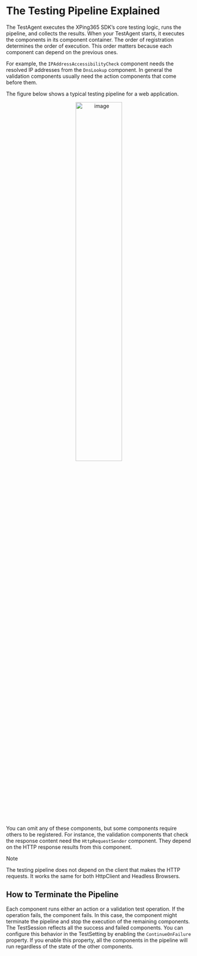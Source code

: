 # The Testing Pipeline Explained

The TestAgent executes the XPing365 SDK’s core testing logic, runs the pipeline, and collects the results. When your TestAgent starts, it executes the components in its component container. The order of registration determines the order of execution. This order matters because each component can depend on the previous ones.

For example, the `IPAddressAccessibilityCheck` component needs the resolved IP addresses from the `DnsLookup` component. In general the validation components usually need the action components that come before them.

The figure below shows a typical testing pipeline for a web application.

<p align="center"><img src="/xping365-sdk/images/testing-pipeline.svg" onerror='this.src = "/docs/images/testing-pipeline.svg"' alt="image" width="50%" height="auto" /></p>

You can omit any of these components, but some components require others to be registered. For instance, the validation components that check the response content need the `HttpRequestSender` component. They depend on the HTTP response results from this component.

> [!NOTE] 
> The testing pipeline does not depend on the client that makes the HTTP requests. It works the same for both HttpClient and Headless Browsers.

## How to Terminate the Pipeline

Each component runs either an action or a validation test operation. If the operation fails, the component fails. In this case, the component might terminate the pipeline and stop the execution of the remaining components. The TestSession reflects all the success and failed components. You can configure this behavior in the TestSetting by enabling the `ContinueOnFailure` property. If you enable this property, all the components in the pipeline will run regardless of the state of the other components.
